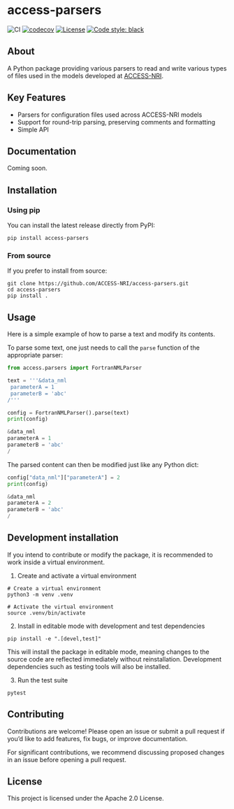 # access-parsers

![CI](https://github.com/ACCESS-NRI/access-parsers/actions/workflows/ci.yml/badge.svg) [![codecov](https://codecov.io/github/ACCESS-NRI/access-parsers/graph/badge.svg?token=KtmrCtSyMv)](https://codecov.io/github/ACCESS-NRI/access-parsers) [![License](https://img.shields.io/badge/license-Apache%202.0-blue?style=flat-square)](https://opensource.org/license/apache-2-0) [![Code style: black](https://img.shields.io/badge/code%20style-black-000000.svg)](https://github.com/psf/black)

## About

A Python package providing various parsers to read and write various types of files used in the models developed at [ACCESS-NRI](https://github.com/ACCESS-NRI).

## Key Features

- Parsers for configuration files used across ACCESS-NRI models
- Support for round-trip parsing, preserving comments and formatting
- Simple API

## Documentation

Coming soon.

## Installation

### Using pip

You can install the latest release directly from PyPI:
```shell
pip install access-parsers
```

### From source

If you prefer to install from source:
```shell
git clone https://github.com/ACCESS-NRI/access-parsers.git
cd access-parsers
pip install .
```

## Usage

Here is a simple example of how to parse a text and modify its contents.

To parse some text, one just needs to call the `parse` function of the appropriate parser:
```python
from access.parsers import FortranNMLParser

text = '''&data_nml
 parameterA = 1
 parameterB = 'abc'
/'''

config = FortranNMLParser().parse(text)
print(config)
```
```python
&data_nml
parameterA = 1
parameterB = 'abc'
/
```

The parsed content can then be modified just like any Python dict:
```python
config["data_nml"]["parameterA"] = 2
print(config)
```
```python
&data_nml
parameterA = 2
parameterB = 'abc'
/
```

## Development installation

If you intend to contribute or modify the package, it is recommended to work inside a virtual environment.

1. Create and activate a virtual environment
```shell
# Create a virtual environment
python3 -m venv .venv

# Activate the virtual environment
source .venv/bin/activate
```

2. Install in editable mode with development and test dependencies
```shell
pip install -e ".[devel,test]"
```
This will install the package in editable mode, meaning changes to the source code are reflected immediately without reinstallation. Development dependencies such as testing tools will also be installed.

3. Run the test suite
```shell
pytest
```

## Contributing

Contributions are welcome! Please open an issue or submit a pull request if you’d like to add features, fix bugs, or improve documentation.

For significant contributions, we recommend discussing proposed changes in an issue before opening a pull request.

## License

This project is licensed under the Apache 2.0 License.
